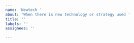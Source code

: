 ```yaml
---
name: 'Newtech '
about: 'When there is new technology or strategy used '
title: ''
labels: ''
assignees: ''

---
```



